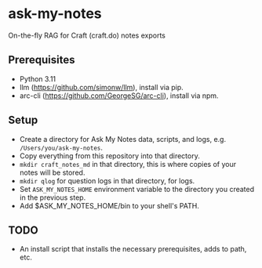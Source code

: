 # ask-my-notes
On-the-fly RAG for Craft (craft.do) notes exports

## Prerequisites

- Python 3.11
- llm (https://github.com/simonw/llm), install via pip.
- arc-cli (https://github.com/GeorgeSG/arc-cli), install via npm.

## Setup

- Create a directory for Ask My Notes data, scripts, and logs, e.g. `/Users/you/ask-my-notes`.
- Copy everything from this repository into that directory.
- `mkdir craft_notes_md` in that directory, this is where copies of your notes will be stored.
- `mkdir qlog` for question logs in that directory, for logs.
- Set `ASK_MY_NOTES_HOME` environment variable to the directory you created in the previous step.
- Add $ASK_MY_NOTES_HOME/bin to your shell's PATH.

## TODO

- An install script that installs the necessary prerequisites, adds to path, etc.
